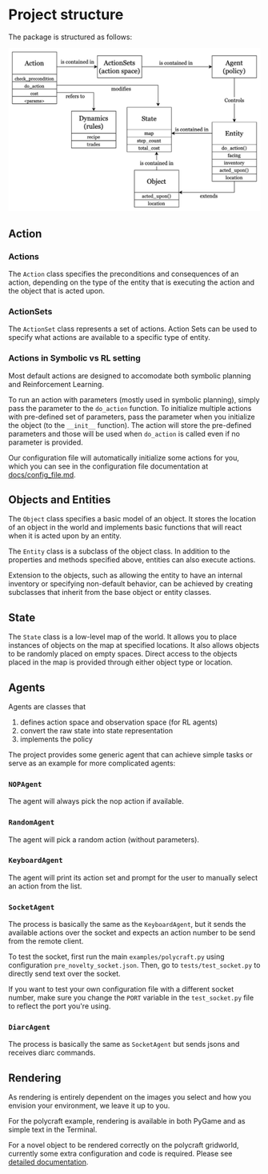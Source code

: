 # Project structure
The package is structured as follows:

![Project Structure](NG2_structure.png)

## Action
### Actions
The `Action` class specifies the preconditions and consequences of an 
action, depending on the type of the entity that is executing the action
and the object that is acted upon.

### ActionSets
The `ActionSet` class represents a set of actions. Action Sets can be used to 
specify what actions are available to a specific type of entity.

### Actions in Symbolic vs RL setting
Most default actions are designed to accomodate both symbolic planning
and Reinforcement Learning. 

To run an action with parameters (mostly used in symbolic planning), 
simply pass the parameter to the `do_action` function.
To initialize multiple actions with pre-defined set of parameters,
pass the parameter when you initialize the object 
(to the `__init__` function). The action will store the
pre-defined parameters and those will be used when `do_action` is called
even if no parameter is provided.

Our configuration file will automatically initialize some actions for you,
which you can see in the configuration file documentation at [docs/config_file.md](docs/config_file.md).



## Objects and Entities
The `Object` class specifies a basic model of an object.
It stores the location of an object in the world and implements basic functions that will react when it is acted upon by an entity.

The `Entity` class is a subclass of the object class. 
In addition to the properties and methods specified above, entities can also execute actions.

Extension to the objects, such as allowing the entity to have an internal inventory or specifying non-default behavior, can be achieved by creating subclasses that inherit from the base object or entity classes.


## State
The `State` class is a low-level map of the world. It allows you 
to place instances of objects on the map at specified locations. It also
allows objects to be randomly placed on empty 
spaces. Direct access to the objects placed in the map is provided through either object type or 
location.

## Agents
Agents are classes that 
1. defines action space and observation space (for RL agents)
2. convert the raw state into state representation
3. implements the policy

The project provides some generic agent that can achieve simple
tasks or serve as an example for more complicated agents:

### `NOPAgent`
The agent will always pick the nop action if available.

### `RandomAgent`
The agent will pick a random action (without parameters).

### `KeyboardAgent`
The agent will print its action set and prompt for the user to 
manually select an action from the list.

### `SocketAgent`
The process is basically the same as the `KeyboardAgent`, but it sends
the available actions over the socket and expects an action number to 
be send from the remote client.

To test the socket, first run the main `examples/polycraft.py` using
configuration `pre_novelty_socket.json`.
Then, go to `tests/test_socket.py` to directly send text over the socket.

If you want to test your own configuration file with a different socket
number,
make sure you change the `PORT` variable in the `test_socket.py` file to reflect
the port you're using.

### `DiarcAgent`
The process is basically the same as `SocketAgent` but sends jsons and 
receives diarc commands.

## Rendering
As rendering is entirely dependent on the images you select and how you envision your environment, we leave it up to you. 

For the polycraft example, rendering is available in both PyGame and as simple text in the Terminal.

For a novel object to be rendered correctly on the polycraft gridworld,
currently some extra configuration and code is required. Please see 
[detailed documentation](docs/rendering.md).